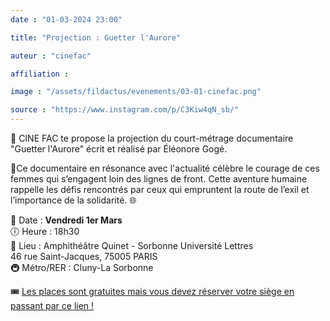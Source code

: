 ```yaml
---
date : "01-03-2024 23:00"

title: "Projection : Guetter l'Aurore"

auteur : "cinefac"

affiliation : 

image : "/assets/fildactus/evenements/03-01-cinefac.png"

source : "https://www.instagram.com/p/C3Kiw4qN_sb/"
---
```


🎥 CINE FAC te propose la projection du court-métrage documentaire "Guetter l'Aurore" écrit et réalisé par Éléonore Gogé.

🌅Ce documentaire en résonance avec l'actualité célèbre le courage de ces femmes qui s’engagent loin des lignes de front. Cette aventure humaine rappelle les défis rencontrés par ceux qui empruntent la route de l’exil et l’importance de la solidarité. 🌐

📅 Date : __Vendredi 1er Mars__  
🕕 Heure : 18h30  
📍 Lieu : Amphithéâtre Quinet - Sorbonne Université Lettres  
46 rue Saint-Jacques, 75005 PARIS  
🚇 Métro/RER : Cluny-La Sorbonne

🎟️ [Les places sont gratuites mais vous devez réserver votre siège en passant par ce lien !](https://framaforms.org/projection-guetter-laurore-vendredi-1er-mars-2024-a-18h30-1707508174)